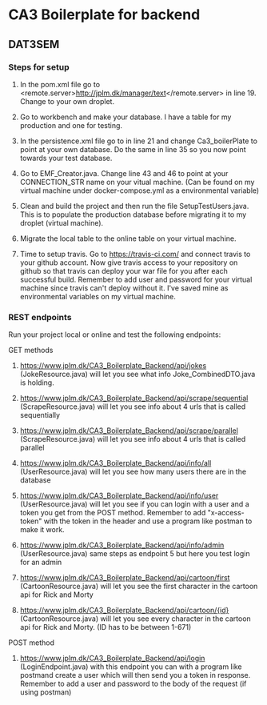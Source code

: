 # CA3 Boilerplate for backend

## DAT3SEM 

### Steps for setup

1. In the pom.xml file go to <remote.server>http://jplm.dk/manager/text</remote.server> in line 19. Change to your own droplet.

2. Go to workbench and make your database. I have a table for my production and one for testing.

3. In the persistence.xml file go to <property name="javax.persistence.jdbc.url" value="jdbc:mysql://localhost:3306/Ca3_boilerPlate?zeroDateTimeBehavior=CONVERT_TO_NULL"/> in line 21 and change Ca3_boilerPlate to point at your own database. Do the same in line 35 so you now point towards your test database.

4. Go to EMF_Creator.java. Change line 43 and 46 to point at your CONNECTION_STR name on your vitual machine. (Can be found on my virtual machine under docker-compose.yml as a environmental variable)

5. Clean and build the project and then run the file SetupTestUsers.java. This is to populate the production database before migrating it to my droplet (virtual machine).

6. Migrate the local table to the online table on your virtual machine.

7. Time to setup travis. Go to https://travis-ci.com/ and connect travis to your github account. Now give travis access to your repository on github so that travis can deploy your war file for you after each successful build. Remember to add user and password for your virtual machine since travis can't deploy without it. I've saved mine as environmental variables on my virtual machine.


### REST endpoints

Run your project local or online and test the following endpoints:

GET methods

1. https://www.jplm.dk/CA3_Boilerplate_Backend/api/jokes (JokeResource.java) will let you see what info Joke_CombinedDTO.java is holding.

2. https://www.jplm.dk/CA3_Boilerplate_Backend/api/scrape/sequential (ScrapeResource.java) will let you see info about 4 urls that is called sequentially

3. https://www.jplm.dk/CA3_Boilerplate_Backend/api/scrape/parallel (ScrapeResource.java) will let you see info about 4 urls that is called parallel

4. https://www.jplm.dk/CA3_Boilerplate_Backend/api/info/all (UserResource.java) will let you see how many users there are in the database

5. https://www.jplm.dk/CA3_Boilerplate_Backend/api/info/user (UserResource.java) will let you see if you can login with a user and a token you get from the POST method. Remember to add "x-access-token" with the token in the header and use a program like postman to make it work.

6. https://www.jplm.dk/CA3_Boilerplate_Backend/api/info/admin (UserResource.java) same steps as endpoint 5 but here you test login for an admin

7. https://www.jplm.dk/CA3_Boilerplate_Backend/api/cartoon/first (CartoonResource.java) will let you see the first character in the cartoon api for Rick and Morty

8. https://www.jplm.dk/CA3_Boilerplate_Backend/api/cartoon/{id} (CartoonResource.java) will let you see every character in the cartoon api for Rick and Morty. (ID has to be between 1-671)

POST method

1. https://www.jplm.dk/CA3_Boilerplate_Backend/api/login (LoginEndpoint.java) with this endpoint you can with a program like postmand create a user which will then send you a token in response. Remember to add a user and password to the body of the request (if using postman)
